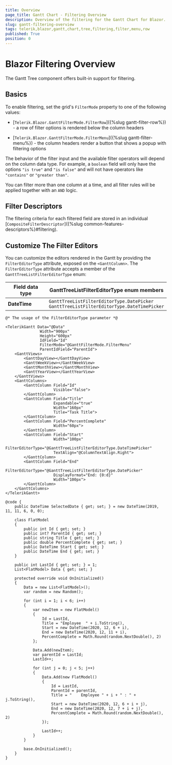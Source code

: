 ```yaml
---
title: Overview
page_title: Gantt Chart - Filtering Overview
description: Overview of the filtering for the Gantt Chart for Blazor.
slug: gantt-filtering-overview
tags: telerik,blazor,gantt,chart,tree,filtering,filter,menu,row
published: True
position: 0
---
```


# Blazor Filtering Overview

The Gantt Tree component offers built-in support for filtering.

## Basics

To enable filtering, set the grid's `FilterMode` property to one of the following values:

* [`Telerik.Blazor.GanttFilterMode.FilterRow`]({%slug gantt-filter-row%}) - a row of filter options is rendered below the column headers

* [`Telerik.Blazor.GanttFilterMode.FilterMenu`]({%slug gantt-filter-menu%}) - the column headers render a button that shows a popup with filtering options

The behavior of the filter input and the available filter operators will depend on the column data type. For example, a `boolean` field will only have the options `"is true"` and `"is false"` and will not have operators like `"contains"` or `"greater than"`.

You can filter more than one column at a time, and all filter rules will be applied together with an `AND` logic.

## Filter Descriptors

The filtering criteria for each filtered field are stored in an individual [`CompositeFilterDescriptor`]({%slug common-features-descriptors%}#filtering).

## Customize The Filter Editors

You can customize the editors rendered in the Gantt
by providing the `FilterEditorType` attribute, exposed on the `<GanttColumn>`. The `FilterEditorType` attribute accepts a member of the `GanttTreeListFilterEditorType` enum:

| Field data type | GanttTreeListFilterEditorType enum members |
|-----------------|------------------------------------------|
| **DateTime**  | `GanttTreeListFilterEditorType.DatePicker`<br> `GanttTreeListFilterEditorType.DateTimePicker` |


````CSHTML
@* The usage of the FilterEditorType parameter *@

<TelerikGantt Data="@Data"
               Width="900px"
               Height="600px"
               IdField="Id"
               FilterMode="@GanttFilterMode.FilterMenu"
               ParentIdField="ParentId">
    <GanttViews>
        <GanttDayView></GanttDayView>
        <GanttWeekView></GanttWeekView>
        <GanttMonthView></GanttMonthView>
        <GanttYearView></GanttYearView>
    </GanttViews>
    <GanttColumns>
        <GanttColumn Field="Id"
                     Visible="false">
        </GanttColumn>
        <GanttColumn Field="Title"
                     Expandable="true"
                     Width="160px"
                     Title="Task Title">
        </GanttColumn>
        <GanttColumn Field="PercentComplete"
                     Width="60px">
        </GanttColumn>
        <GanttColumn Field="Start"
                     Width="100px"
                     FilterEditorType="@GanttTreeListFilterEditorType.DateTimePicker"
                     TextAlign="@ColumnTextAlign.Right">
        </GanttColumn>
        <GanttColumn Field="End"
                     FilterEditorType="@GanttTreeListFilterEditorType.DatePicker"
                     DisplayFormat="End: {0:d}"
                     Width="100px">
        </GanttColumn>
    </GanttColumns>
</TelerikGantt>

@code {
    public DateTime SelectedDate { get; set; } = new DateTime(2019, 11, 11, 6, 0, 0);

    class FlatModel
    {
        public int Id { get; set; }
        public int? ParentId { get; set; }
        public string Title { get; set; }
        public double PercentComplete { get; set; }
        public DateTime Start { get; set; }
        public DateTime End { get; set; }
    }

    public int LastId { get; set; } = 1;
    List<FlatModel> Data { get; set; }

    protected override void OnInitialized()
    {
        Data = new List<FlatModel>();
        var random = new Random();

        for (int i = 1; i < 6; i++)
        {
            var newItem = new FlatModel()
            {
                Id = LastId,
                Title = "Employee  " + i.ToString(),
                Start = new DateTime(2020, 12, 6 + i),
                End = new DateTime(2020, 12, 11 + i),
                PercentComplete = Math.Round(random.NextDouble(), 2)
            };

            Data.Add(newItem);
            var parentId = LastId;
            LastId++;

            for (int j = 0; j < 5; j++)
            {
                Data.Add(new FlatModel()
                {
                    Id = LastId,
                    ParentId = parentId,
                    Title = "    Employee " + i + " : " + j.ToString(),
                    Start = new DateTime(2020, 12, 6 + i + j),
                    End = new DateTime(2020, 12, 7 + i + j),
                    PercentComplete = Math.Round(random.NextDouble(), 2)
                });

                LastId++;
            }
        }

        base.OnInitialized();
    }
}
````

